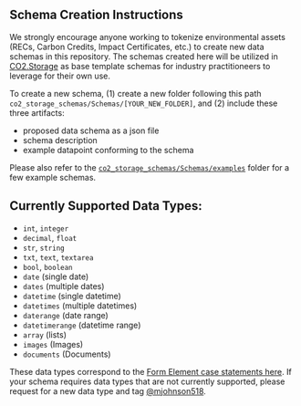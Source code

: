## Schema Creation Instructions
We strongly encourage anyone working to tokenize environmental assets (RECs, Carbon Credits, Impact Certificates, etc.) to create new data schemas in this repository. The schemas created here will be utilized in [CO2.Storage](https://co2.storage) as base template schemas for industry practitioneers to leverage for their own use.  

To create a new schema, (1) create a new folder following this path `co2_storage_schemas/Schemas/[YOUR_NEW_FOLDER]`, and (2) include these three artifacts:

- proposed data schema as a json file
- schema description
- example datapoint conforming to the schema

Please also refer to the [`co2_storage_schemas/Schemas/examples`](https://github.com/protocol/co2_storage_schemas/tree/main/Schemas/examples) folder for a few example schemas.

## Currently Supported Data Types:

- `int`, `integer`
- `decimal`, `float`
- `str`, `string`
- `txt`, `text`, `textarea`
- `bool`, `boolean`
- `date` (single date)
- `dates` (multiple dates)
- `datetime` (single datetime)
- `datetimes` (multiple datetimes)
- `daterange` (date range)
- `datetimerange` (datetime range)
- `array` (lists)
- `images` (Images)
- `documents` (Documents)


These data types correspond to the [Form Element case statements here](https://github.com/protocol/co2-storage/blob/main/client/web/src/mixins/form-elements/update-form.js). If your schema requires data types that are not currently supported, please request for a new data type and tag [@mjohnson518](https://github.com/mjohnson518). 
